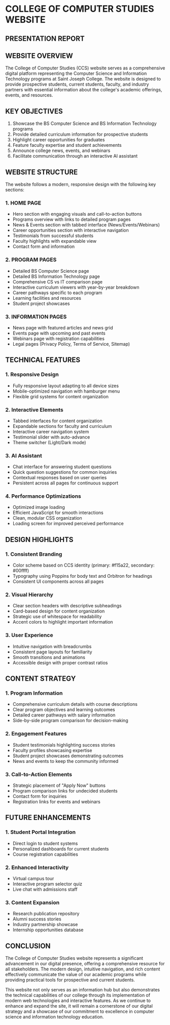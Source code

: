 # COLLEGE OF COMPUTER STUDIES WEBSITE
## PRESENTATION REPORT

## WEBSITE OVERVIEW
The College of Computer Studies (CCS) website serves as a comprehensive digital platform representing the Computer Science and Information Technology programs at Saint Joseph College. The website is designed to provide prospective students, current students, faculty, and industry partners with essential information about the college's academic offerings, events, and resources.

## KEY OBJECTIVES
1. Showcase the BS Computer Science and BS Information Technology programs
2. Provide detailed curriculum information for prospective students
3. Highlight career opportunities for graduates
4. Feature faculty expertise and student achievements
5. Announce college news, events, and webinars
6. Facilitate communication through an interactive AI assistant

## WEBSITE STRUCTURE
The website follows a modern, responsive design with the following key sections:

### 1. HOME PAGE
- Hero section with engaging visuals and call-to-action buttons
- Programs overview with links to detailed program pages
- News & Events section with tabbed interface (News/Events/Webinars)
- Career opportunities section with interactive navigation
- Testimonials from successful students
- Faculty highlights with expandable view
- Contact form and information

### 2. PROGRAM PAGES
- Detailed BS Computer Science page
- Detailed BS Information Technology page
- Comprehensive CS vs IT comparison page
- Interactive curriculum viewers with year-by-year breakdown
- Career pathways specific to each program
- Learning facilities and resources
- Student project showcases

### 3. INFORMATION PAGES
- News page with featured articles and news grid
- Events page with upcoming and past events
- Webinars page with registration capabilities
- Legal pages (Privacy Policy, Terms of Service, Sitemap)

## TECHNICAL FEATURES
### 1. Responsive Design
- Fully responsive layout adapting to all device sizes
- Mobile-optimized navigation with hamburger menu
- Flexible grid systems for content organization

### 2. Interactive Elements
- Tabbed interfaces for content organization
- Expandable sections for faculty and curriculum
- Interactive career navigation system
- Testimonial slider with auto-advance
- Theme switcher (Light/Dark mode)

### 3. AI Assistant
- Chat interface for answering student questions
- Quick question suggestions for common inquiries
- Contextual responses based on user queries
- Persistent across all pages for continuous support

### 4. Performance Optimizations
- Optimized image loading
- Efficient JavaScript for smooth interactions
- Clean, modular CSS organization
- Loading screen for improved perceived performance

## DESIGN HIGHLIGHTS
### 1. Consistent Branding
- Color scheme based on CCS identity (primary: #f15a22, secondary: #00ffff)
- Typography using Poppins for body text and Orbitron for headings
- Consistent UI components across all pages

### 2. Visual Hierarchy
- Clear section headers with descriptive subheadings
- Card-based design for content organization
- Strategic use of whitespace for readability
- Accent colors to highlight important information

### 3. User Experience
- Intuitive navigation with breadcrumbs
- Consistent page layouts for familiarity
- Smooth transitions and animations
- Accessible design with proper contrast ratios

## CONTENT STRATEGY
### 1. Program Information
- Comprehensive curriculum details with course descriptions
- Clear program objectives and learning outcomes
- Detailed career pathways with salary information
- Side-by-side program comparison for decision-making

### 2. Engagement Features
- Student testimonials highlighting success stories
- Faculty profiles showcasing expertise
- Student project showcases demonstrating outcomes
- News and events to keep the community informed

### 3. Call-to-Action Elements
- Strategic placement of "Apply Now" buttons
- Program comparison links for undecided students
- Contact form for inquiries
- Registration links for events and webinars

## FUTURE ENHANCEMENTS
### 1. Student Portal Integration
- Direct login to student systems
- Personalized dashboards for current students
- Course registration capabilities

### 2. Enhanced Interactivity
- Virtual campus tour
- Interactive program selector quiz
- Live chat with admissions staff

### 3. Content Expansion
- Research publication repository
- Alumni success stories
- Industry partnership showcase
- Internship opportunities database

## CONCLUSION
The College of Computer Studies website represents a significant advancement in our digital presence, offering a comprehensive resource for all stakeholders. The modern design, intuitive navigation, and rich content effectively communicate the value of our academic programs while providing practical tools for prospective and current students.

This website not only serves as an information hub but also demonstrates the technical capabilities of our college through its implementation of modern web technologies and interactive features. As we continue to enhance and expand the site, it will remain a cornerstone of our digital strategy and a showcase of our commitment to excellence in computer science and information technology education.

